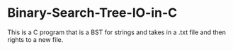 # Binary-Search-Tree-IO-in-C
This is a C program that is a BST for strings and takes in a .txt file and then rights to a new file.
